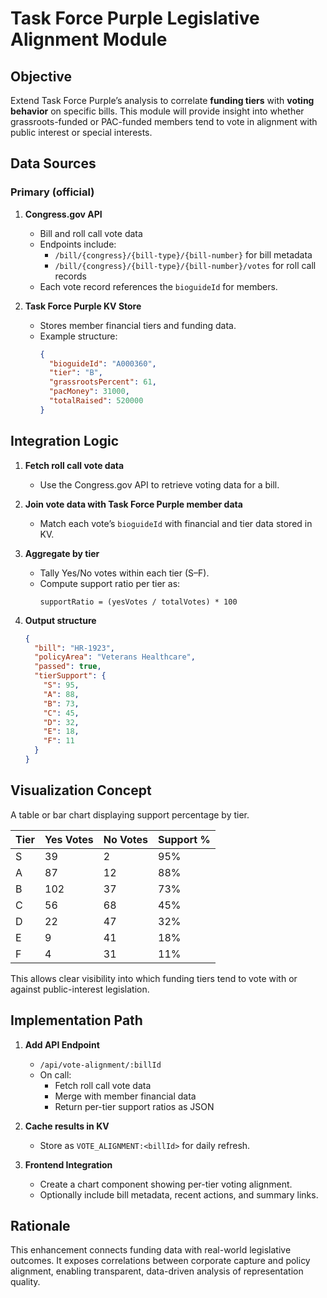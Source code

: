 # Task Force Purple Legislative Alignment Module

## Objective
Extend Task Force Purple’s analysis to correlate **funding tiers** with **voting behavior** on specific bills. 
This module will provide insight into whether grassroots-funded or PAC-funded members tend to vote in alignment with public interest or special interests.

## Data Sources

### Primary (official)
1. **Congress.gov API**
   - Bill and roll call vote data
   - Endpoints include:
     - `/bill/{congress}/{bill-type}/{bill-number}` for bill metadata
     - `/bill/{congress}/{bill-type}/{bill-number}/votes` for roll call records
   - Each vote record references the `bioguideId` for members.

2. **Task Force Purple KV Store**
   - Stores member financial tiers and funding data.
   - Example structure:
     ```json
     {
       "bioguideId": "A000360",
       "tier": "B",
       "grassrootsPercent": 61,
       "pacMoney": 31000,
       "totalRaised": 520000
     }
     ```

## Integration Logic

1. **Fetch roll call vote data**
   - Use the Congress.gov API to retrieve voting data for a bill.

2. **Join vote data with Task Force Purple member data**
   - Match each vote’s `bioguideId` with financial and tier data stored in KV.

3. **Aggregate by tier**
   - Tally Yes/No votes within each tier (S–F).
   - Compute support ratio per tier as:
     ```
     supportRatio = (yesVotes / totalVotes) * 100
     ```

4. **Output structure**
   ```json
   {
     "bill": "HR-1923",
     "policyArea": "Veterans Healthcare",
     "passed": true,
     "tierSupport": {
       "S": 95,
       "A": 88,
       "B": 73,
       "C": 45,
       "D": 32,
       "E": 18,
       "F": 11
     }
   }
   ```

## Visualization Concept

A table or bar chart displaying support percentage by tier.

| Tier | Yes Votes | No Votes | Support % |
|------|------------|-----------|------------|
| S | 39 | 2 | 95% |
| A | 87 | 12 | 88% |
| B | 102 | 37 | 73% |
| C | 56 | 68 | 45% |
| D | 22 | 47 | 32% |
| E | 9 | 41 | 18% |
| F | 4 | 31 | 11% |

This allows clear visibility into which funding tiers tend to vote with or against public-interest legislation.

## Implementation Path

1. **Add API Endpoint**
   - `/api/vote-alignment/:billId`
   - On call:
     - Fetch roll call vote data
     - Merge with member financial data
     - Return per-tier support ratios as JSON

2. **Cache results in KV**
   - Store as `VOTE_ALIGNMENT:<billId>` for daily refresh.

3. **Frontend Integration**
   - Create a chart component showing per-tier voting alignment.
   - Optionally include bill metadata, recent actions, and summary links.

## Rationale
This enhancement connects funding data with real-world legislative outcomes. 
It exposes correlations between corporate capture and policy alignment, enabling transparent, data-driven analysis of representation quality.